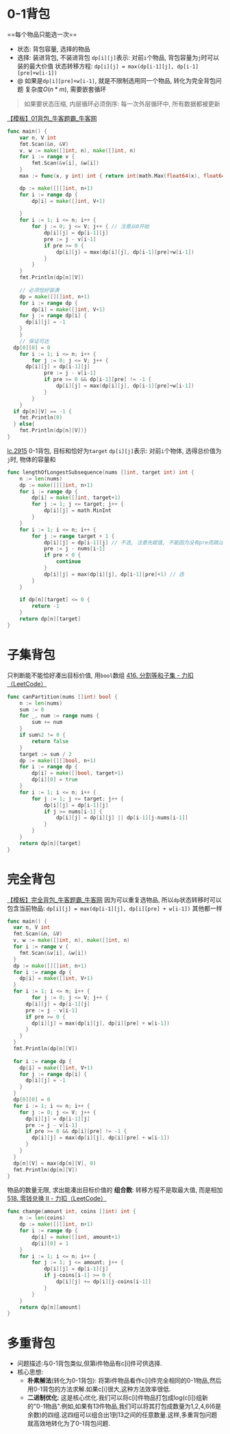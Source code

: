 # 0-1背包
==每个物品只能选一次==
- 状态: 背包容量, 选择的物品
- 选择: 装进背包, 不装进背包
`dp[i][j]`表示: 对前`i`个物品, 背包容量为`j`时可以装的最大价值 
状态转移方程: `dp[i][j] = max(dp[i-1][j], dp[i-1][pre]+w[i-1])` 
- @ 如果是`dp[i][pre]+w[i-1]`, 就是不限制选用同一个物品, 转化为完全背包问题
复杂度$O(n * m)$, 需要嵌套循环
> 如果要状态压缩, 内层循环必须倒序: 每一次外层循环中, 所有数据都被更新

[【模板】01背包_牛客题霸_牛客网](https://www.nowcoder.com/practice/fd55637d3f24484e96dad9e992d3f62e?tpId=308&tqId=2032484&sourceUrl=%2Fexam%2Foj%3Fpage%3D1%26tab%3D%25E7%25AE%2597%25E6%25B3%2595%25E7%25AF%2587%26topicId%3D308)
```go
func main() {
	var n, V int
	fmt.Scan(&n, &V)
	v, w := make([]int, n), make([]int, n)
	for i := range v {
		fmt.Scan(&v[i], &w[i])
	}
	max := func(x, y int) int { return int(math.Max(float64(x), float64(y))) }

	dp := make([][]int, n+1)
	for i := range dp {
		dp[i] = make([]int, V+1)
    
	}
	for i := 1; i <= n; i++ {
		for j := 0; j <= V; j++ { // 注意从0开始
			dp[i][j] = dp[i-1][j]
			pre := j - v[i-1]
			if pre >= 0 {
				dp[i][j] = max(dp[i][j], dp[i-1][pre]+w[i-1])
			}
		}
	}
	fmt.Println(dp[n][V])
	
	// 必须恰好装满
	dp = make([][]int, n+1)
	for i := range dp {
		dp[i] = make([]int, V+1)
    for j := range dp[i] {
      dp[i][j] = -1
    }
	}
	// 保证可达
  dp[0][0] = 0
	for i := 1; i <= n; i++ {
		for j := 0; j <= V; j++ {
      dp[i][j] = dp[i-1][j]
			pre := j - v[i-1]
			if pre >= 0 && dp[i-1][pre] != -1 {
				dp[i][j] = max(dp[i][j], dp[i-1][pre]+w[i-1])
			}
		}
	}
  if dp[n][V] == -1 {
    fmt.Println(0)
  } else{
	fmt.Println(dp[n][V])}
}
```

[lc.2915](https://leetcode.cn/problems/length-of-the-longest-subsequence-that-sums-to-target/)
0-1背包, 目标和恰好为`target`
`dp[i][j]`表示: 对前`i`个物体, 选得总价值为`j`时, 物体的容量和
```go
func lengthOfLongestSubsequence(nums []int, target int) int {
	n := len(nums)
	dp := make([][]int, n+1)
	for i := range dp {
		dp[i] = make([]int, target+1)
		for j := 1; j <= target; j++ {
			dp[i][j] = math.MinInt
		}
	}
	for i := 1; i <= n; i++ {
		for j := range target + 1 {
			dp[i][j] = dp[i-1][j] // 不选, 注意先赋值, 不能因为没有pre而跳过
			pre := j - nums[i-1]
			if pre < 0 {
				continue
			}
			dp[i][j] = max(dp[i][j], dp[i-1][pre]+1) // 选
		}
	}
	
	if dp[n][target] <= 0 {
		return -1
	}
	return dp[n][target]
}
```
# 子集背包
只判断能不能恰好凑出目标价值, 用`bool`数组
[416. 分割等和子集 - 力扣（LeetCode）](https://leetcode.cn/problems/partition-equal-subset-sum/description/)
```go
func canPartition(nums []int) bool {
	n := len(nums)
	sum := 0
	for _, num := range nums {
		sum += num
	}
	if sum%2 != 0 {
		return false
	}
	target := sum / 2
	dp := make([][]bool, n+1)
	for i := range dp {
		dp[i] = make([]bool, target+1)
		dp[i][0] = true
	}
	for i := 1; i <= n; i++ {
		for j := 1; j <= target; j++ {
			dp[i][j] = dp[i-1][j]
			if j >= nums[i-1] {
				dp[i][j] = dp[i][j] || dp[i-1][j-nums[i-1]]
			}
		}
	}
	return dp[n][target]
}

```
# 完全背包
[【模板】完全背包_牛客题霸_牛客网](https://www.nowcoder.com/practice/237ae40ea1e84d8980c1d5666d1c53bc?tpId=308&tqId=2032575&sourceUrl=%2Fexam%2Foj%3FquestionJobId%3D10%26subTabName%3Donline_coding_page)
因为可以重复选物品, 所以`dp`状态转移时可以包含当前物品:
`dp[i][j] = max(dp[i-1][j], dp[i][pre] + w[i-1])`
其他都一样
```go
func main() {
  var n, V int
  fmt.Scan(&n, &V)
  v, w := make([]int, n), make([]int, n)
  for i := range v {
    fmt.Scan(&v[i], &w[i])
  }
  dp := make([][]int, n+1)
  for i := range dp {
    dp[i] = make([]int, V+1)
  }
  for i := 1; i <= n; i++ {
		for j := 0; j <= V; j++ { 
      dp[i][j] = dp[i-1][j]
      pre := j - v[i-1]
      if pre >= 0 {
        dp[i][j] = max(dp[i][j], dp[i][pre] + w[i-1])
      }
    }
  }
  fmt.Println(dp[n][V])
  
  for i := range dp {
    dp[i] = make([]int, V+1)
    for j := range dp[i] {
      dp[i][j] = -1
    }
  }
  dp[0][0] = 0
  for i := 1; i <= n; i++ {
    for j := 0; j <= V; j++ {
      dp[i][j] = dp[i-1][j]
      pre := j - v[i-1]
      if pre >= 0 && dp[i][pre] != -1 {
        dp[i][j] = max(dp[i][j], dp[i][pre] + w[i-1])
      }
    }
  }
  dp[n][V] = max(dp[n][V], 0)
  fmt.Println(dp[n][V])
}
```
物品的数量无限, 求出能凑出目标价值的 **组合数**:
转移方程不是取最大值, 而是相加
[518. 零钱兑换 II - 力扣（LeetCode）](https://leetcode.cn/problems/coin-change-ii/description/)
```go
func change(amount int, coins []int) int {
	n := len(coins)
	dp := make([][]int, n+1)
	for i := range dp {
		dp[i] = make([]int, amount+1)
		dp[i][0] = 1
	}
	for i := 1; i <= n; i++ {
		for j := 1; j <= amount; j++ {
			dp[i][j] = dp[i-1][j]
			if j-coins[i-1] >= 0 {
				dp[i][j] += dp[i][j-coins[i-1]]
			}
		}
	}
	return dp[n][amount]
}


```
# 多重背包
- 问题描述:与0-1背包类似,但第i件物品有c[i]件可供选择.
- 核心思想:
	- **朴素解法**(转化为0-1背包): 将第i件物品看作c[i]件完全相同的0-1物品,然后用0-1背包的方法求解.如果c[i]很大,这种方法效率很低.
	- **二进制优化**: 这是核心优化.我们可以将c[i]件物品打包成log(c[i])组新的"0-1物品".例如,如果有13件物品,我们可以将其打包成数量为1,2,4,6(6是余数)的四组.这四组可以组合出1到13之间的任意数量.这样,多重背包问题就高效地转化为了0-1背包问题.